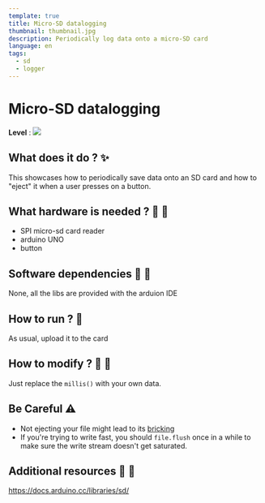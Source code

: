 ```yaml
---
template: true
title: Micro-SD datalogging
thumbnail: thumbnail.jpg
description: Periodically log data onto a micro-SD card
language: en
tags:
  - sd
  - logger
---
```


# Micro-SD datalogging

**Level** : ![](https://img.shields.io/badge/Level-Intermediate-yellow)

## What does it do ? ✨

This showcases how to periodically save data onto an SD card and how to "eject" it when a user presses on a button.

## What hardware is needed ? 💾 🔌

- SPI micro-sd card reader
- arduino UNO
- button

## Software dependencies 🌈 📂

None, all the libs are provided with the arduion IDE

## How to run ? 🚀

As usual, upload it to the card

## How to modify ? 🔩 🔨

Just replace the `millis()` with your own data.

## Be Careful ⚠️

- Not ejecting your file might lead to its [bricking](<https://en.wikipedia.org/wiki/Brick_(electronics)>)
- If you're trying to write fast, you should `file.flush` once in a while to make sure the write stream doesn't get saturated.

## Additional resources 📄 📗

https://docs.arduino.cc/libraries/sd/
